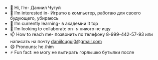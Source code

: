 - 👋 Hi, I’m- Даниил Чугуй
- 👀 I’m interested in- Игратю в компьетер, работаю для своего будующего, убираюсь
- 🌱 I’m currently learning- в академии It top
- 💞️ I’m looking to collaborate on- я никого не ищу
- 📫 How to reach me- позвонить по телефону 8-999-442-57-93 или написать на почту daniilcuguj0@gmail.com
- 😄 Pronouns: he /him
- ⚡ Fun fact: не могу не вытирать горлышко бутылки после 

<!---
DONORV28/DONORV28 is a ✨ special ✨ repository because its `README.md` (this file) appears on your GitHub profile.
You can click the Preview link to take a look at your changes.
--->
